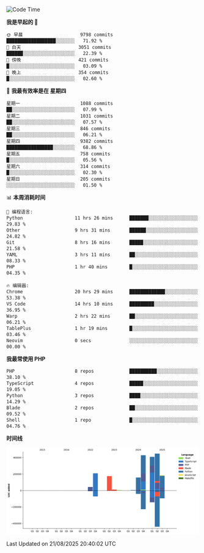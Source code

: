 <!--START_SECTION:waka-->
![Code Time](http://img.shields.io/badge/Code%20Time-4%2C037%20hrs%2049%20mins-blue)

**我是早起的 🐤** 

```text
🌞 早晨                     9798 commits        ██████████████████░░░░░░░   71.92 % 
🌆 白天                     3051 commits        ██████░░░░░░░░░░░░░░░░░░░   22.39 % 
🌃 傍晚                     421 commits         █░░░░░░░░░░░░░░░░░░░░░░░░   03.09 % 
🌙 晚上                     354 commits         █░░░░░░░░░░░░░░░░░░░░░░░░   02.60 % 
```
📅 **我最有效率是在 星期四** 

```text
星期一                      1088 commits        ██░░░░░░░░░░░░░░░░░░░░░░░   07.99 % 
星期二                      1031 commits        ██░░░░░░░░░░░░░░░░░░░░░░░   07.57 % 
星期三                      846 commits         ██░░░░░░░░░░░░░░░░░░░░░░░   06.21 % 
星期四                      9382 commits        █████████████████░░░░░░░░   68.86 % 
星期五                      758 commits         █░░░░░░░░░░░░░░░░░░░░░░░░   05.56 % 
星期六                      314 commits         █░░░░░░░░░░░░░░░░░░░░░░░░   02.30 % 
星期日                      205 commits         ░░░░░░░░░░░░░░░░░░░░░░░░░   01.50 % 
```


📊 **本周消耗时间** 

```text
💬 编程语言: 
Python                   11 hrs 26 mins      ███████░░░░░░░░░░░░░░░░░░   29.83 % 
Other                    9 hrs 31 mins       ██████░░░░░░░░░░░░░░░░░░░   24.82 % 
Git                      8 hrs 16 mins       █████░░░░░░░░░░░░░░░░░░░░   21.58 % 
YAML                     3 hrs 11 mins       ██░░░░░░░░░░░░░░░░░░░░░░░   08.33 % 
PHP                      1 hr 40 mins        █░░░░░░░░░░░░░░░░░░░░░░░░   04.35 % 

🔥 编辑器: 
Chrome                   20 hrs 29 mins      █████████████░░░░░░░░░░░░   53.38 % 
VS Code                  14 hrs 10 mins      █████████░░░░░░░░░░░░░░░░   36.95 % 
Warp                     2 hrs 22 mins       ██░░░░░░░░░░░░░░░░░░░░░░░   06.21 % 
TablePlus                1 hr 19 mins        █░░░░░░░░░░░░░░░░░░░░░░░░   03.46 % 
Neovim                   0 secs              ░░░░░░░░░░░░░░░░░░░░░░░░░   00.00 % 
```

**我最常使用 PHP** 

```text
PHP                      8 repos             ██████████░░░░░░░░░░░░░░░   38.10 % 
TypeScript               4 repos             █████░░░░░░░░░░░░░░░░░░░░   19.05 % 
Python                   3 repos             ████░░░░░░░░░░░░░░░░░░░░░   14.29 % 
Blade                    2 repos             ██░░░░░░░░░░░░░░░░░░░░░░░   09.52 % 
Shell                    1 repo              █░░░░░░░░░░░░░░░░░░░░░░░░   04.76 % 
```



**时间线**

![Lines of Code chart](https://raw.githubusercontent.com/abrahamgreyson/abrahamgreyson/main/assets/bar_graph.png)


 Last Updated on 21/08/2025 20:40:02 UTC
<!--END_SECTION:waka-->
